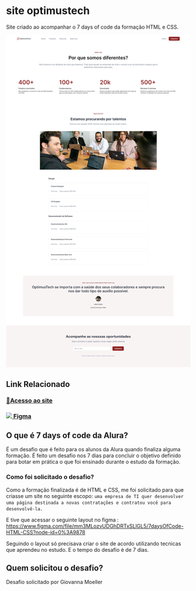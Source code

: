 # site optimustech
 Site criado ao acompanhar o 7 days of code da formação HTML e CSS.

![OptimusTech Preview](./img/preview.png)

## Link Relacionado
### [🔗Acesso ao site](https://ngemir.github.io/site-optimustech/)
### [<img src="https://cdn-icons-png.flaticon.com/512/5968/5968705.png" width="20px"> Figma](https://www.figma.com/file/mm3MLozvUDGhDRTxSLlGL5/7daysOfCode-HTML-CSS?node-id=0%3A9878)
## O que é 7 days of code da Alura?
É um desafio que é feito para os alunos da Alura quando finaliza alguma formação. É feito um desafio nos 7 dias para concluir o objetivo definido para botar em prática o que foi ensinado durante o estudo da formação.

### Como foi solicitado o desafio?
Como a formação finalizada é de HTML e CSS, me foi solicitado para que criasse um site no seguinte escopo: `uma empresa de TI quer desenvolver uma página destinada a novas contratações e contratou você para desenvolvê-la.`

E tive que acessar o seguinte layout no figma : https://www.figma.com/file/mm3MLozvUDGhDRTxSLlGL5/7daysOfCode-HTML-CSS?node-id=0%3A9878 

Seguindo o layout só precisava criar o site de acordo utilizando tecnicas que aprendeu no estudo. E o tempo do desafio é de 7 dias.

## Quem solicitou o desafio?
Desafio solicitado por Giovanna Moeller 

